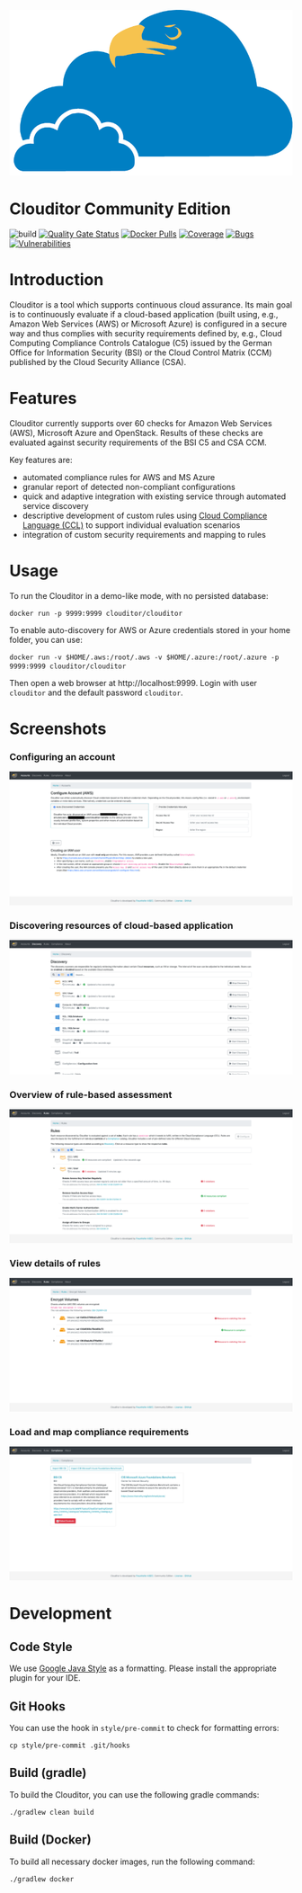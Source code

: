 ![clouditor](images/claudi.png "Clouditor")

# Clouditor Community Edition
![build](https://github.com/clouditor/clouditor/workflows/build/badge.svg) 
[![Quality Gate Status](https://sonarcloud.io/api/project_badges/measure?project=clouditor_clouditor&metric=alert_status)](https://sonarcloud.io/dashboard?id=clouditor_clouditor) 
[![Docker Pulls](https://img.shields.io/docker/pulls/clouditor/clouditor.svg)](https://hub.docker.com/r/clouditor/clouditor)
[![Coverage](https://sonarcloud.io/api/project_badges/measure?project=clouditor_clouditor&metric=coverage)](https://sonarcloud.io/dashboard?id=clouditor_clouditor) 
[![Bugs](https://sonarcloud.io/api/project_badges/measure?project=clouditor_clouditor&metric=bugs)](https://sonarcloud.io/dashboard?id=clouditor_clouditor) 
[![Vulnerabilities](https://sonarcloud.io/api/project_badges/measure?project=clouditor_clouditor&metric=vulnerabilities)](https://sonarcloud.io/dashboard?id=clouditor_clouditor)


# Introduction

Clouditor is a tool which supports continuous cloud assurance. Its main goal is to continuously evaluate if a cloud-based application (built using, e.g., Amazon Web Services (AWS) or Microsoft Azure) is configured in a secure way and thus complies with security requirements defined by, e.g., Cloud Computing Compliance Controls Catalogue (C5) issued by the German Office for Information Security (BSI) or the Cloud Control Matrix (CCM) published by the Cloud Security Alliance (CSA).

# Features

Clouditor currently supports over 60 checks for Amazon Web Services (AWS), Microsoft Azure and OpenStack. Results of these checks are evaluated against security requirements of the BSI C5 and CSA CCM.

Key features are:

* automated compliance rules for AWS and MS Azure
* granular report of detected non-compliant configurations
* quick and adaptive integration with existing service through automated service discovery
* descriptive development of custom rules using [Cloud Compliance Language (CCL)](clouditor-engine-azure/src/main/resources/rules/azure/compute/vm-data-encryption.md) to support individual evaluation scenarios
* integration of custom security requirements and mapping to rules

# Usage

To run the Clouditor in a demo-like mode, with no persisted database:

```
docker run -p 9999:9999 clouditor/clouditor
```

To enable auto-discovery for AWS or Azure credentials stored in your home folder, you can use:

```
docker run -v $HOME/.aws:/root/.aws -v $HOME/.azure:/root/.azure -p 9999:9999 clouditor/clouditor
```

Then open a web browser at http://localhost:9999. Login with user `clouditor` and the default password `clouditor`.


# Screenshots

### Configuring an account
![Account configuration](images/Accounts.png "Accounts")

### Discovering resources of cloud-based application

![Discovery view](/images/Discovery.png "Discovery")

### Overview of rule-based assessment 

![Rule assessment](images/Rules.png "Assessment")

### View details of rules

![Rule assessment](images/Assessment.png "Assessment")

### Load and map compliance requirements

![Compliance overview](images/Compliance.png "Compliance")

# Development

## Code Style

We use [Google Java Style](https://github.com/google/google-java-format) as a formatting. Please install the appropriate plugin for your IDE.

## Git Hooks

You can use the hook in `style/pre-commit` to check for formatting errors:
```
cp style/pre-commit .git/hooks
```

## Build (gradle)

To build the Clouditor, you can use the following gradle commands:

```
./gradlew clean build
```

## Build (Docker)

To build all necessary docker images, run the following command:

```
./gradlew docker
```
